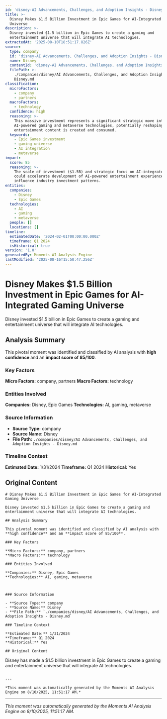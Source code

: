 ```yaml
---
id: 'disney-AI Advancements, Challenges, and Adoption Insights - Disney-moment-4'
title: >-
  Disney Makes $1.5 Billion Investment in Epic Games for AI-Integrated Gaming
  Universe
description: >-
  Disney invested $1.5 billion in Epic Games to create a gaming and
  entertainment universe that will integrate AI technologies.
extractedAt: '2025-08-10T18:51:17.826Z'
source:
  type: company
  id: 'disney-AI Advancements, Challenges, and Adoption Insights - Disney'
  name: Disney
  contentId: 'disney-AI Advancements, Challenges, and Adoption Insights - Disney'
  filePath: >-
    ./companies/disney/AI Advancements, Challenges, and Adoption Insights -
    Disney.md
classification:
  microFactors:
    - company
    - partners
  macroFactors:
    - technology
  confidence: high
  reasoning: >-
    This massive investment represents a significant strategic move into
    AI-powered gaming and metaverse technologies, potentially reshaping how
    entertainment content is created and consumed.
  keywords:
    - Epic Games investment
    - gaming universe
    - AI integration
    - metaverse
impact:
  score: 85
  reasoning: >-
    The scale of investment ($1.5B) and strategic focus on AI-integrated gaming
    could accelerate development of AI-powered entertainment experiences and
    influence industry investment patterns.
entities:
  companies:
    - Disney
    - Epic Games
  technologies:
    - AI
    - gaming
    - metaverse
  people: []
  locations: []
timeline:
  estimatedDate: '2024-02-01T00:00:00.000Z'
  timeframe: Q1 2024
  isHistorical: true
version: '1.0'
generatedBy: Moments AI Analysis Engine
lastModified: '2025-08-16T15:50:47.256Z'
---
```

# Disney Makes $1.5 Billion Investment in Epic Games for AI-Integrated Gaming Universe

Disney invested $1.5 billion in Epic Games to create a gaming and entertainment universe that will integrate AI technologies.

## Analysis Summary

This pivotal moment was identified and classified by AI analysis with **high confidence** and an **impact score of 85/100**.

### Key Factors

**Micro Factors:** company, partners
**Macro Factors:** technology

### Entities Involved

**Companies:** Disney, Epic Games
**Technologies:** AI, gaming, metaverse



### Source Information

- **Source Type:** company
- **Source Name:** Disney
- **File Path:** `./companies/disney/AI Advancements, Challenges, and Adoption Insights - Disney.md`

### Timeline Context

**Estimated Date:** 1/31/2024
**Timeframe:** Q1 2024
**Historical:** Yes

## Original Content

```
# Disney Makes $1.5 Billion Investment in Epic Games for AI-Integrated Gaming Universe

Disney invested $1.5 billion in Epic Games to create a gaming and entertainment universe that will integrate AI technologies.

## Analysis Summary

This pivotal moment was identified and classified by AI analysis with **high confidence** and an **impact score of 85/100**.

### Key Factors

**Micro Factors:** company, partners
**Macro Factors:** technology

### Entities Involved

**Companies:** Disney, Epic Games
**Technologies:** AI, gaming, metaverse



### Source Information

- **Source Type:** company
- **Source Name:** Disney
- **File Path:** `./companies/disney/AI Advancements, Challenges, and Adoption Insights - Disney.md`

### Timeline Context

**Estimated Date:** 1/31/2024
**Timeframe:** Q1 2024
**Historical:** Yes

## Original Content

```
Disney has made a $1.5 billion investment in Epic Games to create a gaming and entertainment universe that will integrate AI technologies.
```

---

*This moment was automatically generated by the Moments AI Analysis Engine on 8/10/2025, 11:51:17 AM.*

```

---

*This moment was automatically generated by the Moments AI Analysis Engine on 8/10/2025, 11:51:17 AM.*

